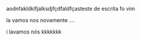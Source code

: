 aodnfakldklfjalksdjfçdfaldfçasteste de escrita fo vim

la vamos nos novamente ....

i lavamos nós kkkkkkk
